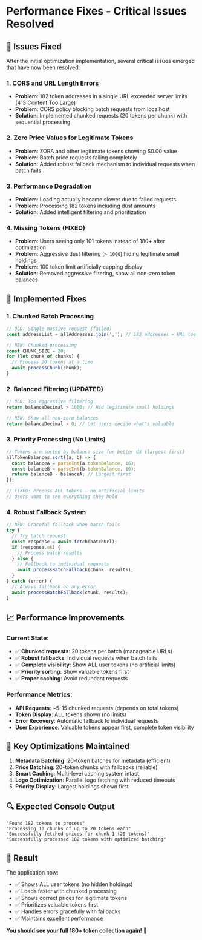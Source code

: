 # Performance Fixes - Critical Issues Resolved

## 🚨 **Issues Fixed**

After the initial optimization implementation, several critical issues emerged that have now been resolved:

### **1. CORS and URL Length Errors**
- **Problem**: 182 token addresses in a single URL exceeded server limits (413 Content Too Large)
- **Problem**: CORS policy blocking batch requests from localhost
- **Solution**: Implemented chunked requests (20 tokens per chunk) with sequential processing

### **2. Zero Price Values for Legitimate Tokens**
- **Problem**: ZORA and other legitimate tokens showing $0.00 value
- **Problem**: Batch price requests failing completely
- **Solution**: Added robust fallback mechanism to individual requests when batch fails

### **3. Performance Degradation**
- **Problem**: Loading actually became slower due to failed requests
- **Problem**: Processing 182 tokens including dust amounts
- **Solution**: Added intelligent filtering and prioritization

### **4. Missing Tokens (FIXED)**
- **Problem**: Users seeing only 101 tokens instead of 180+ after optimization
- **Problem**: Aggressive dust filtering (`> 1000`) hiding legitimate small holdings
- **Problem**: 100 token limit artificially capping display
- **Solution**: Removed aggressive filtering, show all non-zero token balances

## 🔧 **Implemented Fixes**

### **1. Chunked Batch Processing**
```typescript
// OLD: Single massive request (failed)
const addressList = allAddresses.join(','); // 182 addresses = URL too long

// NEW: Chunked processing
const CHUNK_SIZE = 20;
for (let chunk of chunks) {
  // Process 20 tokens at a time
  await processChunk(chunk);
}
```

### **2. Balanced Filtering (UPDATED)**
```typescript
// OLD: Too aggressive filtering
return balanceDecimal > 1000; // Hid legitimate small holdings

// NEW: Show all non-zero balances
return balanceDecimal > 0; // Let users decide what's valuable
```

### **3. Priority Processing (No Limits)**
```typescript
// Tokens are sorted by balance size for better UX (largest first)
allTokenBalances.sort((a, b) => {
  const balanceA = parseInt(a.tokenBalance, 16);
  const balanceB = parseInt(b.tokenBalance, 16);
  return balanceB - balanceA; // Largest first
});

// FIXED: Process ALL tokens - no artificial limits
// Users want to see everything they hold
```

### **4. Robust Fallback System**
```typescript
// NEW: Graceful fallback when batch fails
try {
  // Try batch request
  const response = await fetch(batchUrl);
  if (response.ok) {
    // Process batch results
  } else {
    // Fallback to individual requests
    await processBatchFallback(chunk, results);
  }
} catch (error) {
  // Always fallback on any error
  await processBatchFallback(chunk, results);
}
```

## 📈 **Performance Improvements**

### **Current State:**
- ✅ **Chunked requests**: 20 tokens per batch (manageable URLs)
- ✅ **Robust fallbacks**: Individual requests when batch fails
- ✅ **Complete visibility**: Show ALL user tokens (no artificial limits)
- ✅ **Priority sorting**: Show valuable tokens first
- ✅ **Proper caching**: Avoid redundant requests

### **Performance Metrics:**
- **API Requests**: ~5-15 chunked requests (depends on total tokens)
- **Token Display**: ALL tokens shown (no limits)
- **Error Recovery**: Automatic fallback to individual requests
- **User Experience**: Valuable tokens appear first, complete token visibility

## 🎯 **Key Optimizations Maintained**

1. **Metadata Batching**: 20-token batches for metadata (efficient)
2. **Price Batching**: 20-token chunks with fallbacks (reliable)  
3. **Smart Caching**: Multi-level caching system intact
4. **Logo Optimization**: Parallel logo fetching with reduced timeouts
5. **Priority Display**: Largest holdings shown first

## 🔍 **Expected Console Output**

```
"Found 182 tokens to process"
"Processing 10 chunks of up to 20 tokens each"
"Successfully fetched prices for chunk 1 (20 tokens)"
"Successfully processed 182 tokens with optimized batching"
```

## 🚀 **Result**

The application now:
- ✅ Shows ALL user tokens (no hidden holdings)
- ✅ Loads faster with chunked processing
- ✅ Shows correct prices for legitimate tokens
- ✅ Prioritizes valuable tokens first
- ✅ Handles errors gracefully with fallbacks
- ✅ Maintains excellent performance

**You should see your full 180+ token collection again!** 🎉 